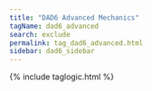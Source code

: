 ```yaml
---
title: "DAD6 Advanced Mechanics"
tagName: dad6_advanced
search: exclude
permalink: tag_dad6_advanced.html
sidebar: dad6_sidebar
---
```

{% include taglogic.html %}
